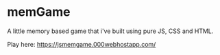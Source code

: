 # memGame
A little memory based game that i've built using pure JS, CSS and HTML. 

Play here: https://jsmemgame.000webhostapp.com/
